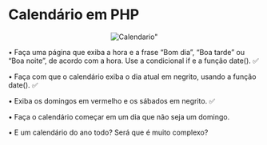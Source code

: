 # Calendário em PHP

<p align="center">
  <img src="https://gifs.eco.br/wp-content/uploads/2022/08/gifs-de-calendarios-0.gif" alt=Calendario">
</p>

• Faça uma página que exiba a hora e a frase “Bom dia”, “Boa tarde” ou “Boa
noite”, de acordo com a hora. Use a condicional if e a função date(). ✅

• Faça com que o calendário exiba o dia atual em negrito, usando a função
date(). ✅

• Exiba os domingos em vermelho e os sábados em negrito. ✅

• Faça o calendário começar em um dia que não seja um domingo.

• E um calendário do ano todo? Será que é muito complexo?
